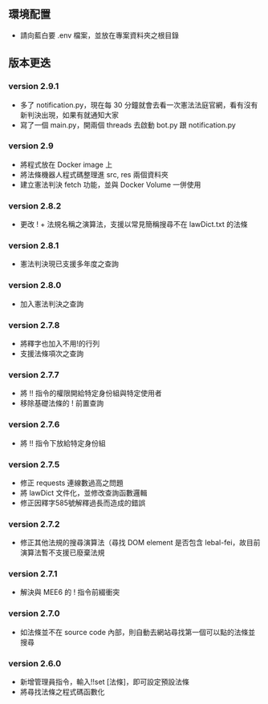 ## 環境配置
* 請向藍白要 .env 檔案，並放在專案資料夾之根目錄

## 版本更迭

### version 2.9.1
* 多了 notification.py，現在每 30 分鐘就會去看一次憲法法庭官網，看有沒有新判決出現，如果有就通知大家
* 寫了一個 main.py，開兩個 threads 去啟動 bot.py 跟 notification.py

### version 2.9
* 將程式放在 Docker image 上
* 將法條機器人程式碼整理進 src, res 兩個資料夾
* 建立憲法判決 fetch 功能，並與 Docker Volume 一併使用

### version 2.8.2
* 更改 ! + 法規名稱之演算法，支援以常見簡稱搜尋不在 lawDict.txt 的法條

### version 2.8.1
* 憲法判決現已支援多年度之查詢

### version 2.8.0
* 加入憲法判決之查詢

### version 2.7.8
* 將釋字也加入不用!的行列
* 支援法條項次之查詢

### version 2.7.7
* 將 !! 指令的權限開給特定身份組與特定使用者
* 移除基礎法條的 ! 前置查詢

### version 2.7.6
* 將 !! 指令下放給特定身份組

### version 2.7.5
* 修正 requests 連線數過高之問題
* 將 lawDict 文件化，並修改查詢函數邏輯
* 修正因釋字585號解釋過長而造成的錯誤

### version 2.7.2
* 修正其他法規的搜尋演算法（尋找 DOM element 是否包含 lebal-fei，故目前演算法暫不支援已廢棄法規

### version 2.7.1
* 解決與 MEE6 的 ! 指令前綴衝突

### version 2.7.0
* 如法條並不在 source code 內部，則自動去網站尋找第一個可以點的法條並搜尋

### version 2.6.0
* 新增管理員指令，輸入!!set [法條]，即可設定預設法條
* 將尋找法條之程式碼函數化
